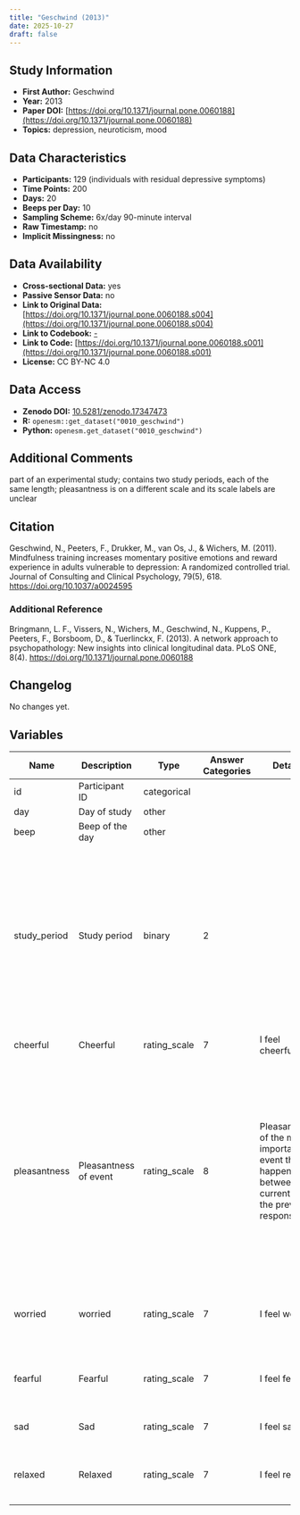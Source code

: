 ```yaml
---
title: "Geschwind (2013)"
date: 2025-10-27
draft: false
---
```



## Study Information

- **First Author:** Geschwind
- **Year:** 2013
- **Paper DOI:** [https://doi.org/10.1371/journal.pone.0060188](https://doi.org/10.1371/journal.pone.0060188)
- **Topics:** depression, neuroticism, mood

## Data Characteristics

- **Participants:** 129 (individuals with residual depressive symptoms)
- **Time Points:** 200
- **Days:** 20
- **Beeps per Day:** 10
- **Sampling Scheme:** 6x/day 90-minute interval
- **Raw Timestamp:** no
- **Implicit Missingness:** no

## Data Availability

- **Cross-sectional Data:** yes
- **Passive Sensor Data:** no
- **Link to Original Data:** [https://doi.org/10.1371/journal.pone.0060188.s004](https://doi.org/10.1371/journal.pone.0060188.s004)
- **Link to Codebook:** [-](-)
- **Link to Code:** [https://doi.org/10.1371/journal.pone.0060188.s001](https://doi.org/10.1371/journal.pone.0060188.s001)
- **License:** CC BY-NC 4.0

## Data Access

- **Zenodo DOI:** [10.5281/zenodo.17347473](https://doi.org/10.5281/zenodo.17347473)
- **R:** `openesm::get_dataset("0010_geschwind")`
- **Python:** `openesm.get_dataset("0010_geschwind")`

## Additional Comments

part of an experimental study; contains two study periods, each of the same length; pleasantness is on a different scale and its scale labels are unclear


## Citation

Geschwind, N., Peeters, F., Drukker, M., van Os, J., & Wichers, M. (2011). Mindfulness training increases momentary positive emotions and reward experience in adults vulnerable to depression: A randomized controlled trial. Journal of Consulting and Clinical Psychology, 79(5), 618. https://doi.org/10.1037/a0024595



### Additional Reference

Bringmann, L. F., Vissers, N., Wichers, M., Geschwind, N., Kuppens, P., Peeters, F., Borsboom, D., & Tuerlinckx, F. (2013). A network approach to psychopathology: New insights into clinical longitudinal data. PLoS ONE, 8(4). https://doi.org/10.1371/journal.pone.0060188



## Changelog

No changes yet.

## Variables

| Name | Description | Type | Answer Categories | Details | Labels | Transformation | Source | Assessment Type | Construct | Comments |
|------|-------------|------|------------------|---------|--------|----------------|--------|----------------|----------|----------|
| id | Participant ID | categorical |  |  |  |  |  | ESM |  |  |
| day | Day of study | other |  |  |  |  |  | ESM |  |  |
| beep | Beep of the day | other |  |  |  |  |  | ESM |  |  |
| study_period | Study period | binary | 2 |  | 0 = six-day baseline period before mindfulness therapy (therapy group only)<br>1 = six-day post-baseline period after mindfulness therapy (therapy group only) |  |  | ESM |  |  |
| cheerful | Cheerful | rating_scale | 7 | I feel cheerful | 1 = not at all<br>7 = very |  |  | ESM | cheerfulness, positive affect, affect |  |
| pleasantness | Pleasantness of event | rating_scale | 8 | Pleasantness of the most important event that happened between the current and the previous response | -4 = unclear<br>3 = unclear |  |  | ESM | event pleasantness, daily event,  activity, context | Labels and wording not fully clear, but original article states that "High pleasantness thus reflected high skill, low effort, low preference for doing something else, and high enjoyment of the activity" |
| worried | worried | rating_scale | 7 | I feel worried | 1 = not at all<br>7 = very |  |  | ESM | worry, anxiety, negative affect, affect, neuroticism, big five |  |
| fearful | Fearful | rating_scale | 7 | I feel fearful | 1 = not at all<br>7 = very |  |  | ESM | fearfulness, negative affect, affect, neuroticism, big five |  |
| sad | Sad | rating_scale | 7 | I feel sad | 1 = not at all<br>7 = very |  |  | ESM | sadness, negative affect, affect |  |
| relaxed | Relaxed | rating_scale | 7 | I feel relaxed | 1 = not at all<br>7 = very |  |  | ESM | relaxation, positive affect, affect, neuroticism, big five |  |
